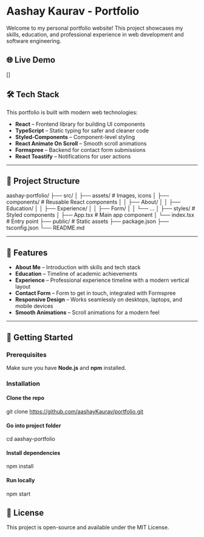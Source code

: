 # Aashay Kaurav - Portfolio

Welcome to my personal portfolio website! This project showcases my skills, education, and professional experience in web development and software engineering.

## 🌐 Live Demo
[]

## 🛠 Tech Stack
This portfolio is built with modern web technologies:

- **React** – Frontend library for building UI components
- **TypeScript** – Static typing for safer and cleaner code
- **Styled-Components** – Component-level styling
- **React Animate On Scroll** – Smooth scroll animations
- **Formspree** – Backend for contact form submissions
- **React Toastify** – Notifications for user actions

---

## 📂 Project Structure

aashay-portfolio/
├── src/
│ ├── assets/ # Images, icons
│ ├── components/ # Reusable React components
│ │ ├── About/
│ │ ├── Education/
│ │ ├── Experience/
│ │ ├── Form/
│ │ └── ...
│ ├── styles/ # Styled components
│ ├── App.tsx # Main app component
│ └── index.tsx # Entry point
├── public/ # Static assets
├── package.json
├── tsconfig.json
└── README.md


---

## 🎨 Features

- **About Me** – Introduction with skills and tech stack
- **Education** – Timeline of academic achievements
- **Experience** – Professional experience timeline with a modern vertical layout
- **Contact Form** – Form to get in touch, integrated with Formspree
- **Responsive Design** – Works seamlessly on desktops, laptops, and mobile devices
- **Smooth Animations** – Scroll animations for a modern feel

---

## 🚀 Getting Started

### Prerequisites
Make sure you have **Node.js** and **npm** installed.

### Installation
#### Clone the repo
git clone https://github.com/aashayKaurav/portfolio.git

#### Go into project folder
cd aashay-portfolio

#### Install dependencies
npm install

#### Run locally
npm start


## 📄 License

This project is open-source and available under the MIT License.